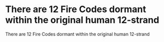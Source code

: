 # There are 12 Fire Codes dormant within the original human 12-strand

There are 12 Fire Codes dormant within the original human 12-strand